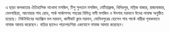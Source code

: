 এ ছাড়া কলকাতার ঐতিহাসিক নাখোদা মসজিদ, টিপু সুলতান মসজিদ, মেটিয়াব্রুজ, খিদিরপুর, মল্লিক বাজার, রাজাবাজার, বেলগাছিয়া, আনোয়ার শাহ রোড, পার্ক সার্কাসসহ শহরের বিভিন্ন নামী মসজিদ ও ঈদগাহ ময়দানে ঈদের নামাজ অনুষ্ঠিত হয়েছে। নিউটাউনের অ্যাক্সিস মল ময়দান, কালীঘাট ক্লাব ময়দান, মোমিনপুরের হোসেন শাহ পার্কে নারীরা পৃথকভাবে নামাজ আদায় করেছেন। বাড়ির ছাদেও পাড়াপড়শিরা একযোগে নামাজ আদায় করেছেন।
